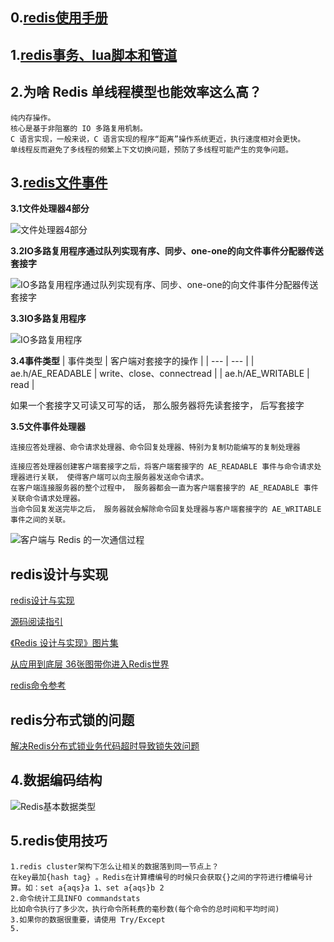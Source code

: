 ## 0.[redis使用手册](http://redisdoc.com/index.html)

## 1.[redis事务、lua脚本和管道](https://blog.csdn.net/fangjian1204/article/details/50585080)

## 2.为啥 Redis 单线程模型也能效率这么高？
```
纯内存操作。
核心是基于非阻塞的 IO 多路复用机制。
C 语言实现，一般来说，C 语言实现的程序“距离”操作系统更近，执行速度相对会更快。
单线程反而避免了多线程的频繁上下文切换问题，预防了多线程可能产生的竞争问题。
```
## 3.[redis文件事件](http://redisbook.com/preview/event/file_event.html)

**3.1文件处理器4部分**

![文件处理器4部分](http://redisbook.com/_images/graphviz-f0d024ca2782cbbe20e2cd1e52540d92f64b3a37.png)

**3.2IO多路复用程序通过队列实现有序、同步、one-one的向文件事件分配器传送套接字**

![IO多路复用程序通过队列实现有序、同步、one-one的向文件事件分配器传送套接字](http://redisbook.com/_images/graphviz-f4835e5b07c5a6ab04e09dc8d887d62a1854ac94.png)

**3.3IO多路复用程序**

![IO多路复用程序](http://redisbook.com/_images/graphviz-840bfb6ea3cc590829fecd9b9062002d59dbf673.png)

**3.4事件类型**
| 事件类型 | 客户端对套接字的操作 |
| --- | --- |
| ae.h/AE_READABLE | write、close、connectread |
| ae.h/AE_WRITABLE | read |

如果一个套接字又可读又可写的话， 那么服务器将先读套接字， 后写套接字

**3.5文件事件处理器**
```
连接应答处理器、命令请求处理器、命令回复处理器、特别为复制功能编写的复制处理器

连接应答处理器创建客户端套接字之后，将客户端套接字的 AE_READABLE 事件与命令请求处理器进行关联， 使得客户端可以向主服务器发送命令请求。
在客户端连接服务器的整个过程中， 服务器都会一直为客户端套接字的 AE_READABLE 事件关联命令请求处理器。
当命令回复发送完毕之后， 服务器就会解除命令回复处理器与客户端套接字的 AE_WRITABLE 事件之间的关联。
```
![客户端与 Redis 的一次通信过程](https://doocs.gitee.io/advanced-java/docs/high-concurrency/images/redis-single-thread-model.png)

## redis设计与实现
[redis设计与实现](http://redisbook.com/)

[源码阅读指引](https://github.com/huangz1990/redis-3.0-annotated)

[《Redis 设计与实现》图片集](http://1e-gallery.redisbook.com/)

[从应用到底层 36张图带你进入Redis世界](https://juejin.cn/post/6906680666214105102?utm_source=gold_browser_extension)

[redis命令参考](http://redisdoc.com/index.html)

## redis分布式锁的问题
[解决Redis分布式锁业务代码超时导致锁失效问题](https://copyfuture.com/blogs-details/20200319225649988yl21w5wqv89z2fj)

## 4.数据编码结构
![Redis基本数据类型](https://p3-juejin.byteimg.com/tos-cn-i-k3u1fbpfcp/3e11f892646f4f58ab9b6f5d558863cf~tplv-k3u1fbpfcp-watermark.image)

## 5.redis使用技巧
```
1.redis cluster架构下怎么让相关的数据落到同一节点上？
在key最加{hash tag} 。Redis在计算槽编号的时候只会获取{}之间的字符进行槽编号计算。如：set a{aqs}a 1、set a{aqs}b 2
2.命令统计工具INFO commandstats
比如命令执行了多少次，执行命令所耗费的毫秒数(每个命令的总时间和平均时间)
3.如果你的数据很重要，请使用 Try/Except
5.
```
